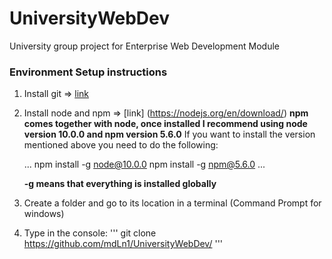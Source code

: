 # UniversityWebDev
University group project for Enterprise Web Development Module

### Environment Setup instructions

1. Install git => [link](https://git-scm.com/book/en/v2/Getting-Started-Installing-Git)

2. Install node and  npm => [link] (https://nodejs.org/en/download/)
   **npm comes together with node, once installed I recommend using node version 10.0.0 and npm version 5.6.0**
   If you want to install the version mentioned above you need to do the following:
   
   ...
   npm install -g node@10.0.0
   npm install -g npm@5.6.0
   ...
   
   **-g means that everything is installed globally**
   
3. Create a folder and go to its location in a terminal (Command Prompt for windows)

4. Type in the console: 
'''
   git clone https://github.com/mdLn1/UniversityWebDev/
'''
